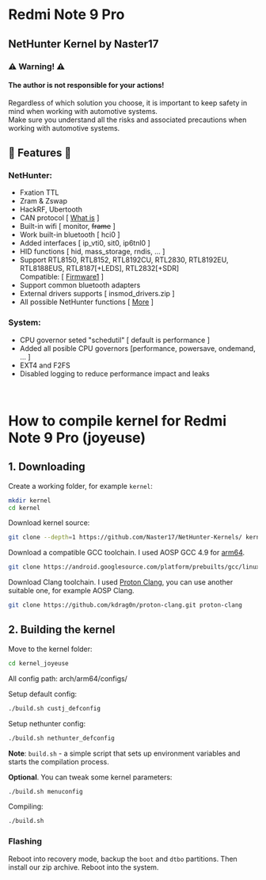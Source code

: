 # Redmi Note 9 Pro
## NetHunter Kernel by Naster17
### ⚠️ Warning! ⚠️
#### The author is not responsible for your actions! <br>
Regardless of which solution you choose, it is important to keep safety in mind when working with automotive systems. <br>
Make sure you understand all the risks and associated precautions when working with automotive systems.

## 👾 Features 👾
### NetHunter:
  * Fxation TTL
  * Zram & Zswap
  * HackRF, Ubertooth
  * CAN protocol [ [What is](https://www.offsec.com/offsec/introduction-to-car-hacking-the-can-bus/) ]
  * Built-in wifi [ monitor, ~~frame~~ ]
  * Work built-in bluetooth [ hci0 ]
  * Added interfaces [ ip_vti0, sit0, ip6tnl0 ]
  * HID functions [ hid, mass_storage, rndis, ... ] 
  * Support RTL8150, RTL8152, RTL8192CU, RTL2830, RTL8192EU, RTL8188EUS, RTL8187[+LEDS], RTL2832[+SDR] <br>
  Compatible: [ [Firmware1](https://github.com/rithvikvibhu/nh-magisk-wifi-firmware) ] 
  * Support common bluetooth adapters
  * External drivers supports [ insmod_drivers.zip ]
  * All possible NetHunter functions [ [More](https://www.kali.org/docs/nethunter/) ]

### System:
* CPU governor seted "schedutil" [ default is performance ]
* Added all posible CPU governors [performance, powersave, ondemand, ... ]
* EXT4 and F2FS 
* Disabled logging to reduce performance impact and leaks

<br>

# How to compile kernel for Redmi Note 9 Pro (joyeuse)

## 1. Downloading
Create a working folder, for example `kernel`:
```bash
mkdir kernel
cd kernel
```
Download kernel source:
```bash
git clone --depth=1 https://github.com/Naster17/NetHunter-Kernels/ kernel_joyeuse
```
Download a compatible GCC toolchain. I used AOSP GCC 4.9 for 
[arm64](https://android.googlesource.com/platform/prebuilts/gcc/linux-x86/aarch64/aarch64-linux-android-4.9/+/refs/heads/android10-release).
```bash
git clone https://android.googlesource.com/platform/prebuilts/gcc/linux-x86/aarch64/aarch64-linux-android-4.9 aarch64-linux-android
```
Download Clang toolchain. 
I used [Proton Clang](https://github.com/kdrag0n/proton-clang), you can use another suitable one, for example AOSP Clang.
```bash
git clone https://github.com/kdrag0n/proton-clang.git proton-clang
```
## 2. Building the kernel
Move to the kernel folder:
```bash
cd kernel_joyeuse
```

All config path: arch/arm64/configs/

Setup default config:
```bash
./build.sh custj_defconfig
```
Setup nethunter config: 
```bash
./build.sh nethunter_defconfig
```
**Note**: `build.sh` - a simple script that sets up environment variables and starts the compilation process.

**Optional**. You can tweak some kernel parameters:
```bash
./build.sh menuconfig
```

Compiling:
```bash
./build.sh
```


### Flashing
Reboot into recovery mode, backup the `boot` and `dtbo` partitions. Then install our zip archive. Reboot into the system.
